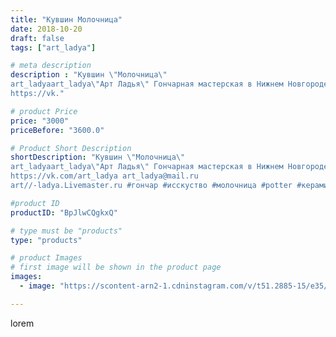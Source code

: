 ```yaml
---
title: "Кувшин Молочница"
date: 2018-10-20
draft: false
tags: ["art_ladya"]

# meta description
description : "Кувшин \"Молочница\" 
art_ladyaart_ladya\"Арт Ладья\" Гончарная мастерская в Нижнем Новгороде. Изготовление керамики и мастер//-классы по обучению. 
https://vk."

# product Price
price: "3000"
priceBefore: "3600.0"

# Product Short Description
shortDescription: "Кувшин \"Молочница\" 
art_ladyaart_ladya\"Арт Ладья\" Гончарная мастерская в Нижнем Новгороде. Изготовление керамики и мастер//-классы по обучению. 
https://vk.com/art_ladya art_ladya@mail.ru 
art//-ladya.Livemaster.ru #гончар #исскуство #молочница #potter #керамикадляинтерьера #керамикаручнаяработа #гончарнаямастерская #керамиканазаказ #handmade #elven #керамика #гончарнаяпосуда #эксклюзивнаякерамика #painter #dishes #decor #ceramicar #jug #claygoods #restaurant #earthenware #ceramic #design #magic #ceramicart #decanter #carafe #clay #кувшин #авторскаякерамика"

#product ID
productID: "BpJlwCQgkxQ"

# type must be "products"
type: "products"

# product Images
# first image will be shown in the product page
images:
  - image: "https://scontent-arn2-1.cdninstagram.com/v/t51.2885-15/e35/43038020_886764098378614_4290762745300971709_n.jpg?tp=1&_nc_ht=scontent-arn2-1.cdninstagram.com&_nc_cat=110&_nc_ohc=r9nZ81ZnjDAAX8EP2ka&ccb=7-4&oh=1eea866093cad786441c66f1ee1090a7&oe=6085A53E&_nc_sid=86f79a&ig_cache_key=MTg5NDIxMTE0Njk2NjI1NjcyMA%3D%3D.2-ccb7-4"

---
```

lorem
